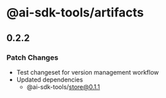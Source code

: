 # @ai-sdk-tools/artifacts

## 0.2.2

### Patch Changes

- Test changeset for version management workflow
- Updated dependencies
  - @ai-sdk-tools/store@0.1.1
